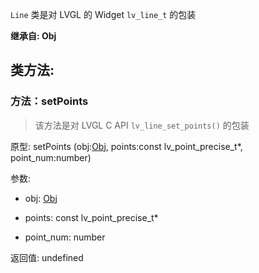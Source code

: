 `Line` 类是对 LVGL 的 Widget `lv_line_t` 的包装

**继承自: Obj**

## 类方法:



### 方法：setPoints

> 该方法是对 LVGL C API `lv_line_set_points()` 的包装

原型: setPoints (obj:[Obj](../Obj), points:const lv_point_precise_t*, point_num:number)

参数:

* obj: [Obj](../Obj)

* points: const lv_point_precise_t*

* point_num: number

返回值:
undefined


